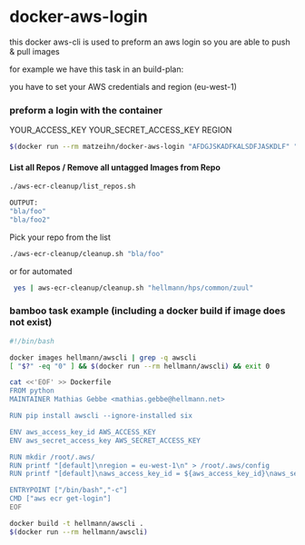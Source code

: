 # docker-aws-login

this docker aws-cli is used to preform an aws login so you are able to push & pull images

for example we have this task in an build-plan:

you have to set your AWS credentials and region (eu-west-1)

### preform a login with the container

YOUR_ACCESS_KEY YOUR_SECRET_ACCESS_KEY REGION

```bash
$(docker run --rm matzeihn/docker-aws-login "AFDGJSKADFKALSDFJASKDLF" "45345/fdfaADSFIJLKSDFASD" "eu-west-1")
```
#### List all Repos / Remove all untagged Images from Repo

```bash
./aws-ecr-cleanup/list_repos.sh

OUTPUT:
"bla/foo"
"bla/foo2"
```
Pick your repo from the list
```bash
./aws-ecr-cleanup/cleanup.sh "bla/foo"
```

or for automated
```bash
 yes | aws-ecr-cleanup/cleanup.sh "hellmann/hps/common/zuul"
```

### bamboo task example (including a docker build if image does not exist)

```bash
#!/bin/bash

docker images hellmann/awscli | grep -q awscli
[ "$?" -eq "0" ] && $(docker run --rm hellmann/awscli) && exit 0

cat <<'EOF' >> Dockerfile
FROM python
MAINTAINER Mathias Gebbe <mathias.gebbe@hellmann.net>

RUN pip install awscli --ignore-installed six

ENV aws_access_key_id AWS_ACCESS_KEY
ENV aws_secret_access_key AWS_SECRET_ACCESS_KEY 

RUN mkdir /root/.aws/
RUN printf "[default]\nregion = eu-west-1\n" > /root/.aws/config
RUN printf "[default]\naws_access_key_id = ${aws_access_key_id}\naws_secret_access_key = ${aws_secret_access_key}\n" > /root/.aws/credentials

ENTRYPOINT ["/bin/bash","-c"]
CMD ["aws ecr get-login"]
EOF

docker build -t hellmann/awscli .
$(docker run --rm hellmann/awscli)
```
